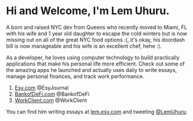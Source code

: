 # Hi and Welcome, I'm Lem Uhuru. 

A born and raised NYC dev from Queens who recently moved to Miami, FL with his wife and 1 year old daughter to escape the cold winters but is now missing out on all of the great NYC food options :(, it's okay, his doordash bill is now manageable and his wife is an excellent chef, hehe :).


As a developer, he loves using computer technology to build practically applications that make his personal life more efficient. Check out some of the amazing apps he launched and actually uses daily to write essays, manage personal finances, and track work performance.


1. [Esy.com][EsyHome] @EsyJournal
2. [BankofDeFi.com][BankofDeFiHome] @BankofDeFi
3. [WorkClient.com][WorkClientHome] @WorkClient

You can find him writing essays at [lem.esy.com][EsyProfile] and tweeting [@LemUhuru][TwitterProfile].


[EsyHome]: https://www.esy.com
[BankofDeFiHome]: https://www.bankofdefi.com
[WorkClientHome]: https://www.workclient.com
[TwitterProfile]: https://twitter.com/LemUhuru
[EsyProfile]: https://lem.esy.com